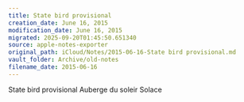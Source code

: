 ```yaml
---
title: State bird provisional
creation_date: June 16, 2015
modification_date: June 16, 2015
migrated: 2025-09-20T01:45:50.651340
source: apple-notes-exporter
original_path: iCloud/Notes/2015-06-16-State bird provisional.md
vault_folder: Archive/old-notes
filename_date: 2015-06-16
---
```



State bird provisional 
Auberge du soleir
Solace
